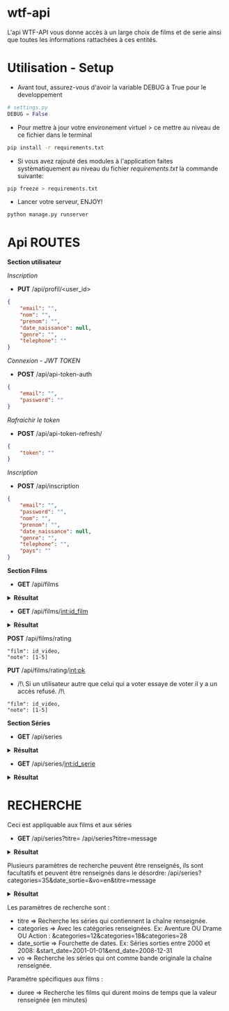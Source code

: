 # wtf-api

L'api WTF-API vous donne accès à un large choix de films et de serie ainsi que toutes les informations rattachées à ces entités.

# Utilisation - Setup
 - Avant tout, assurez-vous d'avoir la variable DEBUG à True pour le developpement

```python
# settings.py
DEBUG = False
```
- Pour mettre à jour votre environement virtuel > ce mettre au niveau de ce fichier dans le terminal
```bash
pip install -r requirements.txt
```

- Si vous avez rajouté des modules à l'application faites systèmatiquement au niveau du fichier *requirements.txt* la commande suivante:
```bash
pip freeze > requirements.txt
```

- Lancer votre serveur, ENJOY!
```bash
python manage.py runserver
```


# Api ROUTES

**Section utilisateur**

*Inscription*
- **PUT** /api/profil/<user_id>
```json
{
    "email": "",
    "nom": "",
    "prenom": "",
    "date_naissance": null,
    "genre": "",
    "telephone": ""
}
```

*Connexion - JWT TOKEN*
- **POST** /api/api-token-auth
```json
{
    "email": "",
    "password": ""
}
```

*Rafraichir le token*
- **POST** /api/api-token-refresh/
```json
{
    "token": ""
}
```

*Inscription*
- **POST** /api/inscription
```json
{
    "email": "",
    "password": "",
    "nom": "",
    "prenom": "",
    "date_naissance": null,
    "genre": "",
    "telephone": "",
    "pays": ""
}
```

**Section Films**

- **GET** /api/films
<details>
 <summary><b>Résultat</b></summary>
 <p>

```json
{
    "id_video": 12,
    "titre": "Le Monde de Nemo",
    "date_sortie": "2003-05-30",
    "poster": "/8zR2vXoXfdlknEYjfHvCbb1rJbI.jpg",
    "plot": "Dans les eaux tropicales de la Grande Barrière de corail, un poisson-clown du nom de Marin mène une existence paisible avec son fils unique, Nemo. Redoutant l'océan et ses risques imprévisibles, il fait de son mieux pour protéger son fils. Comme tous les petits poissons de son âge, celui-ci rêve pourtant d'explorer les mystérieux récifs. Lorsque Nemo disparaît, Marin devient malgré lui le héros d'une quête unique et palpitante. Le pauvre papa ignore que son rejeton à écailles a été emmené jusque dans l'aquarium d'un dentiste. Marin ne s'engagera pas seul dans l'aventure : la jolie Dory, un poisson-chirurgien bleu à la mémoire défaillante et au grand cœur, va se révéler d'une aide précieuse. Les deux poissons vont affronter d'innombrables dangers, mais l'optimisme de Dory va pousser Marin à surmonter toutes ses peurs.",
    "vo": "en",
    "scores": [],
    "duree": "101",
    "categories": [
    ],
    "productions": [
    ],
    "acteurs": []
},
{
    "id_video": 3,
    "titre": "Ombres au paradis",
    "date_sortie": "1986-10-17",
    "poster": "/nj01hspawPof0mJmlgfjuLyJuRN.jpg",
    "plot": "L'histoire d'amour d'un conducteur de camion a ordures, Nikander, et d'une caissiere de supermarche, Ilona. Un des rares films du nouveau cinema finlandais enfin sur nos ecrans.",
    "vo": "fi",
    "scores": [],
    "duree": "73",
    "categories": [
    ],
    "productions": [
    ],
    "acteurs": []
  }
```

</p>
</details>


- **GET** /api/films/<int:id_film>

<details>
 <summary><b>Résultat</b></summary>
 <p>
  
```json
{
    "id_video": 12,
    "titre": "Le Monde de Nemo",
    "date_sortie": "2003-05-30",
    "poster": "/8zR2vXoXfdlknEYjfHvCbb1rJbI.jpg",
    "plot": "Dans les eaux tropicales de la Grande Barrière de corail, un poisson-clown du nom de Marin mène une existence paisible avec son fils unique, Nemo. Redoutant l'océan et ses risques imprévisibles, il fait de son mieux pour protéger son fils. Comme tous les petits poissons de son âge, celui-ci rêve pourtant d'explorer les mystérieux récifs. Lorsque Nemo disparaît, Marin devient malgré lui le héros d'une quête unique et palpitante. Le pauvre papa ignore que son rejeton à écailles a été emmené jusque dans l'aquarium d'un dentiste. Marin ne s'engagera pas seul dans l'aventure : la jolie Dory, un poisson-chirurgien bleu à la mémoire défaillante et au grand cœur, va se révéler d'une aide précieuse. Les deux poissons vont affronter d'innombrables dangers, mais l'optimisme de Dory va pousser Marin à surmonter toutes ses peurs.",
    "vo": "en",
    "scores": [],
    "duree": "101",
    "categories": [
    ],
    "productions": [
    ],
    "acteurs": []
}
```

</p>
</details>

**POST** /api/films/rating
```
"film": id_video,
"note": [1-5]
```

**PUT** /api/films/rating/<int:pk>
- /!\ Si un utilisateur autre que celui qui a voter essaye de voter il y a un accès refusé. /!\
```
"film": id_video,
"note": [1-5]
```

**Section Séries**

- **GET** /api/series

<details>
 <summary><b>Résultat</b></summary>
 <p>
  
```json
 {
        "id_video": 1,
        "titre": "Pride",
        "date_sortie": "2004-01-12",
        "poster": "/9Ub2BwnLYKoiSaQF93ItyXriCon.jpg",
        "plot": "Satonaka Halu est un joueur de hockey dans l'équipe des Scorpions dont il est capitaine. Et à cause de son engagement dans ce sport, il ne peut considérer l'amour que comme un jeu, aucune relation durable n'est envisageable sans risquer de blesser la femme qu'il aime.\n\nMurase Aki est quant à elle, une femme d'affaires qui passe la plupart de son temps à attendre que son fiancé revienne. Celui-ci l'a quitté deux ans plus tôt pour aller étudier l'architecture à l'étranger et, lui a promis qu'à son retour, ils se marieront.\n\nHalu et Aki sont opposés dans leur conception de l'amour mais malgré tout, décident de sortir ensemble en attendant que le petit ami d'Aki ne revienne. Mais leur relation est aussi la rencontre entre la rage de vaincre dans un sport violent et l'amour.",
        "vo": "ja",
        "nb_saison": 1,
        "categories": [
            {
                "id_categ": 18,
                "libelle": "Drame"
            }
        ],
        "productions": [],
        "saisons": [
            {
                "id_saison": 2328126,
                "nb_episode": "11",
                "nom": "Saison 1",
                "num_saison": 1
            }
        ]
    },
    {
        "id_video": 3,
        "titre": "The Message",
        "date_sortie": "2006-05-20",
        "poster": "/wK9h8FwbmOWlMyW6fT2C6yFPvSu.jpg",
        "plot": "The Message was a surreal comedy series which spoofs current practices in the television industry. It originally aired in 2006 on BBC Three. It consisted of six episodes, and was not renewed after the first season.",
        "vo": "en",
        "nb_saison": 1,
        "categories": [
            {
                "id_categ": 35,
                "libelle": "Comedy"
            }
        ],
        "productions": [],
        "saisons": [
            {
                "id_saison": 2328129,
                "nb_episode": "6",
                "nom": "Season 1",
                "num_saison": 1
            }
        ]
    }
```

</p>
</details>


- **GET** /api/series/<int:id_serie>
<details>
 <summary><b>Résultat</b></summary>
 <p>
  
```json
{
    "id_video": 3,
    "titre": "The Message",
    "date_sortie": "2006-05-20",
    "poster": "/wK9h8FwbmOWlMyW6fT2C6yFPvSu.jpg",
    "plot": "The Message was a surreal comedy series which spoofs current practices in the television industry. It originally aired in 2006 on BBC Three. It consisted of six episodes, and was not renewed after the first season.",
    "vo": "en",
    "nb_saison": 1,
    "categories": [
        {
            "id_categ": 35,
            "libelle": "Comedy"
        }
    ],
    "productions": [],
    "saisons": [
        {
            "id_saison": 2328129,
            "nb_episode": "6",
            "nom": "Season 1",
            "num_saison": 1
        }
    ]
}
```

</p>
</details>

# RECHERCHE

Ceci est appliquable aux films et aux séries

- **GET** /api/series?titre=<string>
 /api/series?titre=message
 <details>
  <summary><b>Résultat</b></summary>
 <p>
 
 ```json
  {
        "id_video": 3,
        "titre": "The Message",
        "date_sortie": "2006-05-20",
        ...
  }
 ```
 
 <p>
 </details>
 
 Plusieurs paramètres de recherche peuvent être renseignés, ils sont facultatifs et peuvent être renseignés dans le désordre:
 /api/series?categories=35&date_sortie=&vo=en&titre=message
 
 <details>
 <summary><b>Résultat</b></summary>
 <p>
  
  ```json
  {
        "id_video": 3,
        "titre": "The Message",
        "date_sortie": "2006-05-20",
        ...
  }
 ```
 
 </p>
 </details>
 
 Les paramètres de recherche sont :
 * titre => Recherche les séries qui contiennent la chaîne renseignée.
 * categories => Avec les catégories renseignées. Ex: Aventure OU Drame OU Action : &categories=12&categories=18&categories=28
 * date_sortie => Fourchette de dates. Ex: Séries sorties entre 2000 et 2008: &start_date=2001-01-01&end_date=2008-12-31
 * vo => Recherche les séries qui ont comme bande originale la chaîne renseignée.
 
 Paramètre spécifiques aux films :
 * duree => Recherche les films qui durent moins de temps que la valeur renseignée (en minutes)
